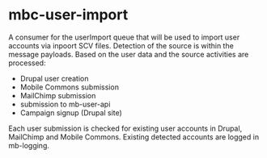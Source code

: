mbc-user-import
===============

A consumer for the userImport queue that will be used to import
user accounts via inpoort SCV files. Detection of the source is within
the message payloads. Based on the user data and the source activities
are processed:

- Drupal user creation
- Mobile Commons submission
- MailChimp submission
- submission to mb-user-api
- Campaign signup (Drupal site)

Each user submission is checked for existing user accounts in Drupal,
MailChimp and Mobile Commons. Existing detected accounts are logged in
mb-logging.
